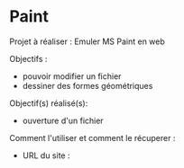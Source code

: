 # Paint

Projet à réaliser : Emuler MS Paint en web

Objectifs :
- pouvoir modifier un fichier
- dessiner des formes géométriques 

Objectif(s) réalisé(s):
- ouverture d'un fichier

Comment l'utiliser et comment le récuperer :
- URL du site :
